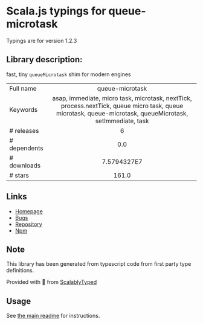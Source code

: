 
# Scala.js typings for queue-microtask

Typings are for version 1.2.3

## Library description:
fast, tiny `queueMicrotask` shim for modern engines

|                    |                 |
| ------------------ | :-------------: |
| Full name          | queue-microtask |
| Keywords           | asap, immediate, micro task, microtask, nextTick, process.nextTick, queue micro task, queue microtask, queue-microtask, queueMicrotask, setImmediate, task |
| # releases         | 6 |
| # dependents       | 0.0 |
| # downloads        | 7.5794327E7 |
| # stars            | 161.0 |

## Links
- [Homepage](https://github.com/feross/queue-microtask)
- [Bugs](https://github.com/feross/queue-microtask/issues)
- [Repository](https://github.com/feross/queue-microtask)
- [Npm](https://www.npmjs.com/package/queue-microtask)
    


## Note
This library has been generated from typescript code from first party type definitions.

Provided with :purple_heart: from [ScalablyTyped](https://github.com/oyvindberg/ScalablyTyped)

## Usage
See [the main readme](../../readme.md) for instructions.


